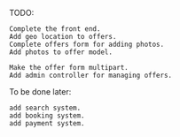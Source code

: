 TODO:

	Complete the front end.
	Add geo location to offers.
	Complete offers form for adding photos.
	Add photos to offer model.
	
	Make the offer form multipart.
	Add admin controller for managing offers.

To be done later:

	add search system.
	add booking system.
	add payment system.
